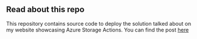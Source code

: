## Read about this repo

This repository contains source code to deploy the solution talked about on my website showcasing Azure Storage Actions.
You can find the post [here](https://www.lindbergtech.com/condition-blocks-and-terraform/)
